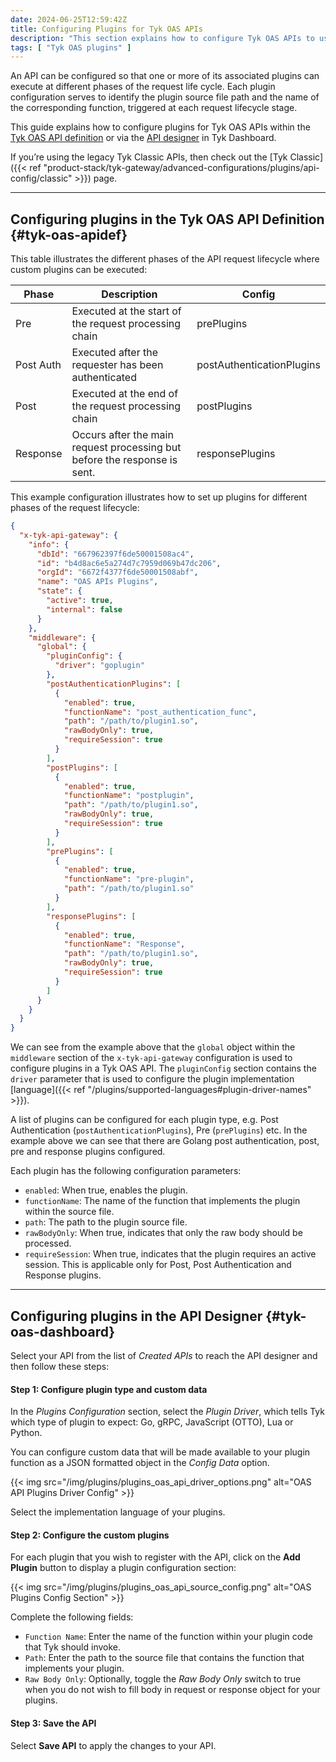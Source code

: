 ```yaml
---
date: 2024-06-25T12:59:42Z
title: Configuring Plugins for Tyk OAS APIs
description: "This section explains how to configure Tyk OAS APIs to use plugin bundles deployed on a remote web server"
tags: [ "Tyk OAS plugins" ]
---
```


An API can be configured so that one or more of its associated plugins can execute at different phases of the request life cycle. Each plugin configuration serves to identify the plugin source file path and the name of the corresponding function, triggered at each request lifecycle stage.

This guide explains how to configure plugins for Tyk OAS APIs within the [Tyk OAS API definition](#tyk-oas-apidef) or via the [API designer](#tyk-oas-dashboard) in Tyk Dashboard.

If you’re using the legacy Tyk Classic APIs, then check out the [Tyk Classic]({{< ref "product-stack/tyk-gateway/advanced-configurations/plugins/api-config/classic" >}}) page.

---

## Configuring plugins in the Tyk OAS API Definition {#tyk-oas-apidef}

This table illustrates the different phases of the API request lifecycle where custom plugins can be executed:

| Phase | Description       | Config |
| ----- | ---               | ----   |
| Pre   | Executed at the start of the request processing chain | prePlugins |            
| Post Auth | Executed after the requester has been authenticated | postAuthenticationPlugins |
| Post | Executed at the end of the request processing chain | postPlugins |       
| Response | Occurs after the main request processing but before the response is sent. | responsePlugins |      
    
This example configuration illustrates how to set up plugins for different phases of the request lifecycle:

```json {linenos=true, linenostart=1, hl_lines=["15-52"]}
{
  "x-tyk-api-gateway": {
    "info": {
      "dbId": "667962397f6de50001508ac4",
      "id": "b4d8ac6e5a274d7c7959d069b47dc206",
      "orgId": "6672f4377f6de50001508abf",
      "name": "OAS APIs Plugins",
      "state": {
        "active": true,
        "internal": false
      }
    },
    "middleware": {
      "global": {
        "pluginConfig": {
          "driver": "goplugin"
        },
        "postAuthenticationPlugins": [
          {
            "enabled": true,
            "functionName": "post_authentication_func",
            "path": "/path/to/plugin1.so",
            "rawBodyOnly": true,
            "requireSession": true
          }
        ],
        "postPlugins": [
          {
            "enabled": true,
            "functionName": "postplugin",
            "path": "/path/to/plugin1.so",
            "rawBodyOnly": true,
            "requireSession": true
          }
        ],
        "prePlugins": [
          {
            "enabled": true,
            "functionName": "pre-plugin",
            "path": "/path/to/plugin1.so"
          }
        ],
        "responsePlugins": [
          {
            "enabled": true,
            "functionName": "Response",
            "path": "/path/to/plugin1.so",
            "rawBodyOnly": true,
            "requireSession": true
          }
        ]
      }
    }
  }
}
```

We can see from the example above that the `global` object within the `middleware` section of the `x-tyk-api-gateway` configuration is used to configure plugins in a Tyk OAS API. The `pluginConfig` section contains the `driver` parameter that is used to configure the plugin implementation [language]({{< ref "/plugins/supported-languages#plugin-driver-names" >}}).

A list of plugins can be configured for each plugin type, e.g. Post Authentication (`postAuthenticationPlugins`), Pre (`prePlugins`) etc. In the example above we can see that there are Golang post authentication, post, pre and response plugins configured.

Each plugin has the following configuration parameters:

- `enabled`: When true, enables the plugin.
- `functionName`: The name of the function that implements the plugin within the source file.
- `path`: The path to the plugin source file. 
- `rawBodyOnly`: When true, indicates that only the raw body should be processed.
- `requireSession`: When true, indicates that the plugin requires an active session. This is applicable only for Post, Post Authentication and Response plugins.

---

## Configuring plugins in the API Designer {#tyk-oas-dashboard}

Select your API from the list of *Created APIs* to reach the API designer and then follow these steps:

#### Step 1: Configure plugin type and custom data

In the *Plugins Configuration* section, select the *Plugin Driver*, which tells Tyk which type of plugin to expect: Go, gRPC, JavaScript (OTTO), Lua or Python.

You can configure custom data that will be made available to your plugin function as a JSON formatted object in the *Config Data* option.

{{< img src="/img/plugins/plugins_oas_api_driver_options.png" alt="OAS API Plugins Driver Config" >}}

Select the implementation language of your plugins.

#### Step 2: Configure the custom plugins

For each plugin that you wish to register with the API, click on the **Add Plugin** button to display a plugin configuration section:

{{< img src="/img/plugins/plugins_oas_api_source_config.png" alt="OAS Plugins Config Section" >}}

Complete the following fields:

- `Function Name`: Enter the name of the function within your plugin code that Tyk should invoke.
- `Path`: Enter the path to the source file that contains the function that implements your plugin.
- `Raw Body Only`: Optionally, toggle the *Raw Body Only* switch to true when you do not wish to fill body in request or response object for your plugins.

#### Step 3: Save the API

Select **Save API** to apply the changes to your API.